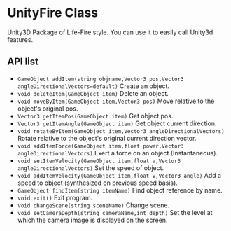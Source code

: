 UnityFire Class
==========
Unity3D Package of Life-Fire style. You can use it to easily call Unity3d features.

API list
--------
* `GameObject addItem(string objname,Vector3 pos,Vector3 angleDirectionalVectors=default)` Create an object.
* `void deleteItem(GameObject item)` Delete an object.
* `void moveByItem(GameObject item,Vector3 pos)` Move relative to the object's original pos.
* `Vector3 getItemPos(GameObject item)` Get object pos.
* `Vector3 getItemAngle(GameObject item)` Get object current direction.
* `void rotateByItem(GameObject item,Vector3 angleDirectionalVectors)` Rotate relative to the object's original current direction vector.
* `void addItemForce(GameObject item,float power,Vector3 angleDirectionalVectors)` Exert a force on an object (Instantaneous).
* `void setItemVelocity(GameObject item,float v,Vector3 angleDirectionalVectors)` Set the speed of object.
* `void addItemVelocity(GameObject item,float v,Vector3 angle)` Add a speed to object (synthesized on previous speed basis).
* `GameObject findItem(string itemName)` Find object reference by name.
* `void exit()` Exit program.
* `void changeScene(string sceneName)` Change scene.
* `void setCameraDepth(string cameraName,int depth)` Set the level at which the camera image is displayed on the screen.